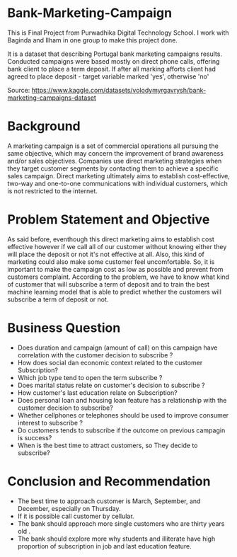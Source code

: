 # Bank-Marketing-Campaign

This is Final Project from Purwadhika Digital Technology School. I work with Baginda and Ilham in one group to make this project done.

It is a dataset that describing Portugal bank marketing campaigns results.
Conducted campaigns were based mostly on direct phone calls, offering bank client to place a term deposit.
If after all marking afforts client had agreed to place deposit - target variable marked 'yes', otherwise 'no'

Source: https://www.kaggle.com/datasets/volodymyrgavrysh/bank-marketing-campaigns-dataset


# Background
A marketing campaign is a set of commercial operations all pursuing the same objective, which may concern the improvement of brand awareness and/or sales objectives.
Companies use direct marketing strategies when they target customer segments by contacting them to achieve a specific sales campaign. 
Direct marketing ultimately aims to establish cost-effective, two-way and one-to-one communications with individual customers, which is not restricted to the internet.

# Problem Statement and Objective
As said before, eventhough this direct marketing aims to establish cost effective however if we call all of our customer without knowing either they will place the deposit or not it's not effective at all. 
Also, this kind of marketing could also make some customer feel uncomfortable. So, it is important to make the campaign cost as low as possible and prevent from customers complaint.
According to the problem, we have to know what kind of customer that will subscribe a term of deposit and to train the best machine learning model that is able to predict whether the customers will subscribe a term of deposit or not.

# Business Question
- Does duration and campaign (amount of call) on this campaign have correlation with the customer decision to subscribe ?
- How does social dan economic context related to the customer Subscription?
- Which job type tend to open the term subscribe ?
- Does marital status relate on customer's decision to subscribe ?
- How customer's last education relate on Subscription?
- Does personal loan and housing loan feature has a relationship with the customer decision to subscribe?
- Whether cellphones or telephones should be used to improve consumer interest to subscribe ?
- Do customers tends to subscribe if the outcome on previous campagin is success?
- When is the best time to attract customers, so They decide to subscribe?

# Conclusion and Recommendation
- The best time to approach customer is March, September, and December, especially on Thursday.
- If it is possible call customer by cellular.
- The bank should approach more single customers who are thirty years old .
- The bank should explore more why students and illiterate have high proportion of subscription in job and last education feature.


